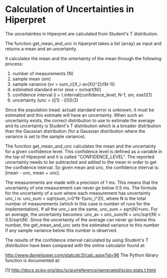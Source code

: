 # Calculation of Uncertainties in Hiperpret

The uncertainties in Hiperpret are calculated from Student's T distribution.

The function get_mean_and_unc in hiperpret takes a list (array) as input and returns a mean and an uncertainty.

It calculates the mean and the untertainty of the mean through the following process:

1. number of measurements (N)
2. sample mean (sm)
3. sample variance (sv = sum_i((X_i-av(X))^2)/(N-1))
4. estimated standard error (ese = sv/sqrt(N))
5. confidence interval (i = t.interval(confidence_level, N-1, sm, ese))[1]
6. uncertainty (unc = (i[1] - i[0])/2)

Since the population (read: actual) standard error is unknown, it must be estimated and this estimate will have an uncertainty. When such an uncertainty exists, the correct distribution to use to estimate the average and its uncertainty is Student's T distribution which is a broader distribution than the Gaussian distribution (for a Gaussian distribution where the variance is set to the sample variance).

The function get_mean_and_unc calculates the mean and the uncertainty for a given confidence level. This confidence level is defined as a variable in the top of Hiperpret and it is called "CONFIDENCE_LEVEL". The reported uncertainty needs to be subtracted and added to the mean in order to get the confidence interval. So given mean and unc, the confidence interval is: [mean - unc, mean + unc].

The measurements are made with a precision of 1 ms. This means that the uncertainty of one measurement can never go below 0.5 ms. The formula for the uncertainty of a sum where each measurement has uncertainty unc_i is: unc_sum = sqrt(sum_i=0^N-1(unc_i^2)), where N is the total number of measurements (which in this case is number of runs for the implementation). If all the unc_i are the same, unc_sum = sqrt(N)*unc. For an average, the uncertainty becomes: unc_av = unc_sum/N = unc/sqrt(N) = 0.5/sqrt(N). Since the uncertainty of the average can never go below this number, the get_mean_and_unc sets the estimated variance to this number if any sample variance below this number is observed.

The results of the confidence interval calculated by using Student's T distribution have been compared with the online calculator found at:

http://www.danielsoper.com/statcalc3/calc.aspx?id=96
The Python library function is documented at:

[1] http://docs.scipy.org/doc/scipy/reference/generated/scipy.stats.t.html